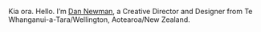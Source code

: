 Kia ora. Hello. I’m [Dan Newman](https://dan.newman.is), a Creative Director and Designer from Te Whanganui-a-Tara/Wellington, Aotearoa/New Zealand.
